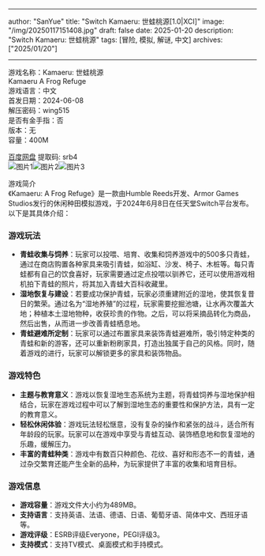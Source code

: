 
---
author: "SanYue"
title: "Switch Kamaeru: 世蛙桃源[1.0|XCI]"
image: "/img/20250117151408.jpg"
draft: false
date: 2025-01-20
description: "Switch Kamaeru: 世蛙桃源"
tags: [冒险, 模拟, 解谜, 中文]
archives: ["2025/01/20"]

---

游戏名称：Kamaeru: 世蛙桃源   
Kamaeru A Frog Refuge    
游戏语言：中文  
首发日期：2024-06-08  
解压密码：wing515  
是否有金手指：否  
版本：无   
容量：400M

[百度网盘](https://pan.baidu.com/s/14fd9T1f9YnuJDx5MVarJLw) 提取码: srb4  
![图片1](/img/e15617.jpg)![图片2](/img/841add.jpg)![图片3](/img/9983c9.jpg)  

游戏简介  
《Kamaeru: A Frog Refuge》是一款由Humble Reeds开发、Armor Games Studios发行的休闲种田模拟游戏，于2024年6月8日在任天堂Switch平台发布。以下是其具体介绍：

### 游戏玩法
- **青蛙收集与饲养**：玩家可以投喂、培育、收集和饲养游戏中的500多只青蛙，通过在商店购置各种家具来吸引青蛙，如浴缸、沙发、椅子、木桩等。每只青蛙都有自己的饮食喜好，玩家需要通过定点投喂以驯养它，还可以使用游戏相机拍下青蛙的照片，将其加入青蛙大百科收藏里。
- **湿地恢复与建设**：若要成功保护青蛙，玩家必须重建附近的湿地，使其恢复昔日的繁荣。通过名为“湿地养殖”的过程，玩家需要挖掘池塘，让水再次覆盖大地；种植本土湿地物种，收获珍贵的作物。之后，可以将采摘品转化为商品，然后出售，从而进一步改善青蛙栖息地。
- **青蛙避难所定制**：玩家可以通过布置家具来装饰青蛙避难所，吸引特定种类的青蛙和新的游客，还可以重新粉刷家具，打造出独属于自己的风格。同时，随着游戏的进行，玩家可以解锁更多的家具和装饰物品。

### 游戏特色
- **主题与教育意义**：游戏以恢复湿地生态系统为主题，将青蛙饲养与湿地保护相结合，玩家在游戏过程中可以了解到湿地生态的重要性和保护方法，具有一定的教育意义。
- **轻松休闲体验**：游戏玩法轻松惬意，没有复杂的操作和紧张的战斗，适合所有年龄段的玩家。玩家可以在游戏中享受与青蛙互动、装饰栖息地和恢复湿地的乐趣，缓解压力。
- **丰富的青蛙种类**：游戏中有数百只种颜色、花纹、喜好和形态不一的青蛙，通过杂交繁育还能产生全新的品种，为玩家提供了丰富的收集和培育目标。

### 游戏信息
- **游戏容量**：游戏文件大小约为489MB。
- **支持语言**：支持英语、法语、德语、日语、葡萄牙语、简体中文、西班牙语等。
- **游戏评级**：ESRB评级Everyone，PEGI评级3。
- **支持模式**：支持TV模式、桌面模式和手持模式。

